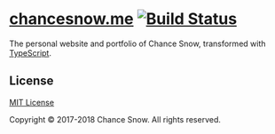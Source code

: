 # [chancesnow.me](http://chancesnow.me) [![Build Status](https://travis-ci.org/chances/chances.github.io.svg?branch=master)](https://travis-ci.org/chances/chances.github.io)

The personal website and portfolio of Chance Snow, transformed with [TypeScript](https://www.typescriptlang.org/).

## License

[MIT License](http://opensource.org/licenses/MIT)

Copyright &copy; 2017-2018 Chance Snow. All rights reserved.
